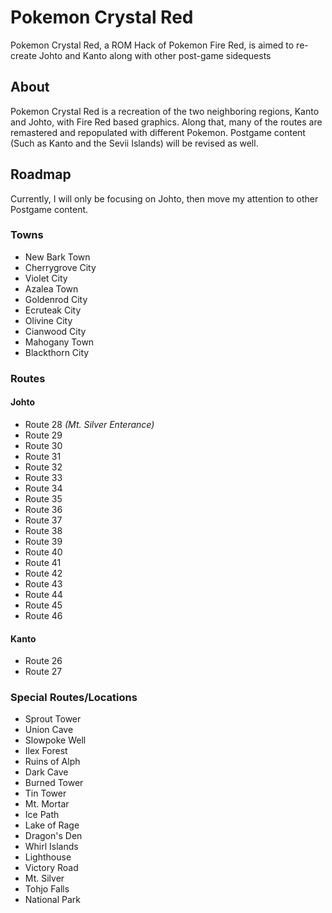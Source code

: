 # Pokemon Crystal Red
Pokemon Crystal Red, a ROM Hack of Pokemon Fire Red, is aimed to re-create Johto and Kanto along with other post-game sidequests

## About
Pokemon Crystal Red is a recreation of the two neighboring regions, Kanto and Johto, with Fire Red based graphics. Along that, many of the routes are remastered and repopulated with different Pokemon. Postgame content (Such as Kanto and the Sevii Islands) will be revised as well.

## Roadmap
Currently, I will only be focusing on Johto, then move my attention to other Postgame content.
### Towns
+ New Bark Town
+ Cherrygrove City
+ Violet City
+ Azalea Town
+ Goldenrod City
+ Ecruteak City
+ Olivine City
+ Cianwood City
+ Mahogany Town
+ Blackthorn City

### Routes
#### Johto
+ Route 28 _(Mt. Silver Enterance)_
+ Route 29
+ Route 30
+ Route 31
+ Route 32
+ Route 33
+ Route 34
+ Route 35
+ Route 36
+ Route 37
+ Route 38
+ Route 39
+ Route 40
+ Route 41
+ Route 42
+ Route 43
+ Route 44
+ Route 45
+ Route 46
#### Kanto
+ Route 26
+ Route 27

### Special Routes/Locations
+ Sprout Tower
+ Union Cave
+ Slowpoke Well
+ Ilex Forest
+ Ruins of Alph
+ Dark Cave
+ Burned Tower
+ Tin Tower
+ Mt. Mortar
+ Ice Path
+ Lake of Rage
+ Dragon's Den
+ Whirl Islands
+ Lighthouse
+ Victory Road
+ Mt. Silver
+ Tohjo Falls
+ National Park

